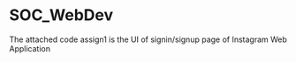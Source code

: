 # SOC_WebDev
The attached code assign1 is the UI of signin/signup page of Instagram Web Application
